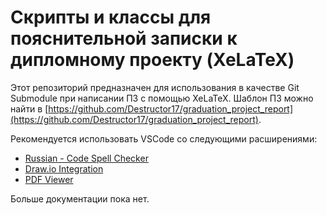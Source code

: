 # Скрипты и классы для пояснительной записки к дипломному проекту (XeLaTeX)

Этот репозиторий предназначен для использования в качестве Git Submodule при написании ПЗ с помощью XeLaTeX.
Шаблон ПЗ можно найти в [https://github.com/Destructor17/graduation_project_report](https://github.com/Destructor17/graduation_project_report).

Рекомендуется использовать VSCode со следующими расширениями:
- [Russian - Code Spell Checker](vscode:extension/streetsidesoftware.code-spell-checker-russian)
- [Draw.io Integration](vscode:extension/hediet.vscode-drawio)
- [PDF Viewer](vscode:extension/mathematic.vscode-pdf)

Больше документации пока нет.
